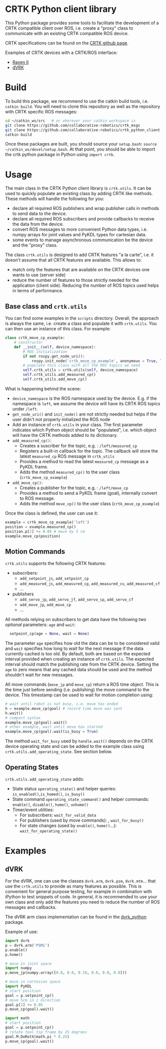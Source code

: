 # CRTK Python client library

This Python package provides some tools to facilitate the development of a CRTK compatible client over ROS, i.e. create a "proxy" class to communicate with an existing CRTK compatible ROS device.

CRTK specifications can be found on the [CRTK github page](https://github.com/collaborative-robotics/documentation/wiki/Robot-API).

Examples of CRTK devices with a CRTK/ROS interface:
* [Raven II](https://github.com/uw-biorobotics/raven2/tree/crtk)
* [dVRK](https://github.com/jhu-dvrk/sawIntuitiveResearchKit/wiki)

# Build

To build this package, we recommend to use the catkin build tools, i.e. `catkin build`.
You will need to clone this repository as well as the repository with CRTK specific ROS messages:
```bash
cd ~/catkin_ws/src   # or wherever your catkin workspace is
git clone https://github.com/collaborative-robotics/crtk_msgs
git clone https://github.com/collaborative-robotics/crtk_python_client
catkin build
```

Once these packages are built, you should source your `setup.bash`: `source ~/catkin_ws/devel/setup.bash`.
At that point, you should be able to import the crtk python package in Python using `import crtk`.

# Usage

The main class in the CRTK Python client library is `crtk.utils`.  It can be used to quickly populate an existing class by adding CRTK like methods.
These methods will handle the following for you:
* declare all required ROS publishers and wrap publisher calls in methods to send data to the device.
* declare all required ROS subscribers and provide callbacks to receive the data from the device.
* convert ROS messages to more convenient Python data types, i.e. numpy arrays for joint values and PyKDL types for cartesian data.
* some events to manage asynchronous communication be the device and the "proxy" class.

The class `crtk.utils` is designed to add CRTK features "a la carte", i.e. it doesn't assume that all CRTK features are available.  This allows to:
* match only the features that are available on the CRTK devices one wants to use (server side)
* reduce the number of features to those strictly needed for the application (client side).  Reducing the number of ROS topics used helps in terms of performance. 

## Base class and `crtk.utils`

You can find some examples in the `scripts` directory.  Overall, the approach is always the same, i.e. create a class and populate it with `crtk.utils`.  You can then use an instance of this class.  For example:

```python
class crtk_move_cp_example:
    # constructor
    def __init__(self, device_namespace):
        # ROS initialization
        if not rospy.get_node_uri():
            rospy.init_node('crtk_move_cp_example', anonymous = True, log_level = rospy.WARN)
        # populate this class with all the ROS topics we need
        self.crtk_utils = crtk.utils(self, device_namespace)
        self.crtk_utils.add_measured_cp()
        self.crtk_utils.add_move_cp()
```

What is happening behind the scene:
* `device_namespace` is the ROS namespace used by the device.  E.g. if the namespace is `left`, we assume the device will have its CRTK ROS topics under `/left`.
* `get_node_uri()` and `init_node()` are not strictly needed but helps if the user didn't not properly initialized the ROS node
* Add an instance of `crtk.utils` in your class.  The first parameter indicates which Python object should be "populated", i.e. which object will have the CRTK methods added to its dictionary.   
* `add_measured_cp()`:
  * Creates a suscriber for the topic, e.g. : `/left/measured_cp`
  * Registers a built-in callback for the topic.  The callback will store the latest `measured_cp` ROS message in `crtk_utils`
  * Provides a method to read the latest `measured_cp` message as a PyKDL frame.
  * Adds the method `measured_cp()` to the user class (`crtk_move_cp_example`)
* `add_move_cp()`:
  * Creates a publisher for the topic, e.g. : `/left/move_cp`
  * Provides a method to send a PyKDL frame (goal), internally convert to ROS message.
  * Adds the method `move_cp()` to the user class (`crtk_move_cp_example`)
  
Once the class is defined, the user can use it:
```python
example = crtk_move_cp_example('left')
position = example.measured_cp()
position.p[2] += 0.05 # move by 5 cm
example.move_cp(position)
```

## Motion Commands

`crtk.utils` supports the following CRTK features:
* subscribers:
  * `add_setpoint_js`, `add_setpoint_cp`
  * `add_measured_js`, `add_measured_cp`, `add_measured_cv`, `add_measured_cf`
  * ...
* publishers
  * `add_servo_jp`, `add_servo_jf`, `add_servo_cp`, `add_servo_cf`
  * `add_move_jp`, `add_move_cp`
  * ...

All methods relying on subscribers to get data have the following two _optional_ parameters: `age` and `wait`:
```python
  setpoint_cp(age = None, wait = None)
```
The parameter `age` specifies how old the data can be to be considered valid and `wait` specifies how long to wait for the next message if the data currently cached is too old.  By default, both are based on the expected interval provided when creating an instance of `crtk.utils`.  The expected interval should match the publishing rate from the CRTK device.  Setting the `age` to zero means that any cached data should be used and the method shouldn't wait for new messages.

All move commands (`move_jp` and `move_cp`) return a ROS time object.  This is the time just before sending (i.e. publishing) the move command to the device.  This timestamp can be used to wait for motion completion using:
```python
# wait until robot is not busy, i.e. move has ended
h = example.move_cp(goal) # record time move was sent
h.wait()
# compact syntax
example.move_cp(goal).wait()
# other example, wait until move has started
example.move_cp(goal).wait(is_busy = True)
```

The method `wait_for_busy` used by `handle.wait()` depends on the CRTK device operating state and can be added to the example class using `crtk.utils.add_operating_state`.  See section below.

## Operating States

`crtk.utils.add_operating_state` adds:
* State status `operating_state()` and helper queries: `is_enabled()`,`is_homed()`, `is_busy()`
* State command `operating_state_command()` and helper commands: `enable()`, `disable()`, `home()`, `unhome()`
* Timer/event utilities:
  * For subscribers: `wait_for_valid_data`
  * For publishers (used by move commands): , `wait_for_busy()`
  * For state changes (used by `enable()`, `home()`...): `wait_for_operating_state()`
  
# Examples

## dVRK

For the dVRK, one can use the classes `dvrk.arm`, `dvrk.psm`, `dvrk.mtm`... that use the `crtk.utils` to provide as many features as possible.  This is convenient for general purpose testing, for example in combination with iPython to test snippets of code.  In general, it is recommended to use your own class and only add the features you need to reduce the number of ROS messages and callbacks.

The dVRK arm class implementation can be found in the [dvrk_python](https://github.com/jhu-dvrk/dvrk-ros/blob/devel/dvrk_python/src/dvrk/arm.py) package.

Example of use:
```python
import dvrk
p = dvrk.arm('PSM1')
p.enable()
p.home()

# move in joint space
import numpy
p.move_jp(numpy.array([0.0, 0.0, 0.10, 0.0, 0.0, 0.0]))

# move in cartesian space
import PyKDL
# start position
goal = p.setpoint_cp()
# move 5cm in z direction
goal.p[2] += 0.05
p.move_cp(goal).wait()

import math
# start position
goal = p.setpoint_cp()
# rotate tool tip frame by 25 degrees
goal.M.DoRotX(math.pi * 0.25) 
p.move_cp(goal).wait()
```
